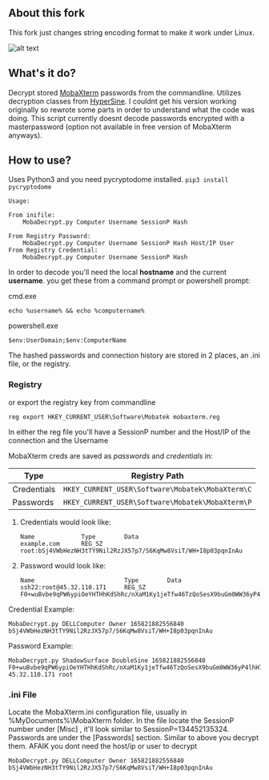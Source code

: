 ## About this fork
This fork just changes string encoding format to make it work under Linux.
 
![alt text](https://i.imgur.com/bUzFv0g.png)
## What's it do?
Decrypt stored [MobaXterm](https://mobaxterm.mobatek.net/) passwords from the commandline. Utilizes decryption classes from [HyperSine](https://github.com/HyperSine/how-does-MobaXterm-encrypt-password). I couldnt get his version working originally so rewrote some parts in order to understand what the code was doing. This script currently doesnt decode passwords encrypted with a masterpassword (option not available in free version of MobaXterm anyways).


## How to use?
Uses Python3 and you need pycryptodome installed. `pip3 install pycryptodome` 
```
Usage:

From inifile:
    MobaDecrypt.py Computer Username SessionP Hash

From Registry Password:
    MobaDecrypt.py Computer Username SessionP Hash Host/IP User
From Registry Credential:
    MobaDecrypt.py Computer Username SessionP Hash
```

In order to decode you'll need the local **hostname** and the current **username**. you get these from a command prompt or powershell prompt:

cmd.exe
```
echo %username% && echo %computername%
```
powershell.exe
```
$env:UserDomain;$env:ComputerName
```

The hashed passwords and connection history are stored in 2 places, an .ini file, or the registry. 

### Registry
or export the registry key from commandline

```
reg export HKEY_CURRENT_USER\Software\Mobatek mobaxterm.reg
```
In either the reg file you'll have a SessionP number and the Host/IP of the connection and the Username

MobaXterm creds are saved as *passwords* and *credentials* in:

|Type       |Registry Path                      |
|-----------|-----------------------------------|
|Credentials|`HKEY_CURRENT_USER\Software\Mobatek\MobaXterm\C`|
|Passwords  |`HKEY_CURRENT_USER\Software\Mobatek\MobaXterm\P`|


1. Credentials would look like:

   ```
   Name             Type        Data
   example.com      REG_SZ      root:bSj4VWbHezNH3tTY9Nil2RzJX57p7/S6KqMw8VsiT/WH+I8p03pqnInAu
   ```


2. Password would look like:

   ```
   Name                         Type        Data
   ssh22:root@45.32.110.171     REG_SZ      F0+wuBvbe9qPW6ypiOeYHTHhKdShRc/nXaM1Ky1jeTfw46TzQoSesX9buGm0WW36yP4lhH70ZCHZpEo4wLJhIl1
   ```
Credential Example:
```
MobaDecrypt.py DELLComputer Owner 165821882556840 bSj4VWbHezNH3tTY9Nil2RzJX57p7/S6KqMw8VsiT/WH+I8p03pqnInAu
```
Password Example:
```
MobaDecrypt.py ShadowSurface DoubleSine 165821882556840 F0+wuBvbe9qPW6ypiOeYHTHhKdShRc/nXaM1Ky1jeTfw46TzQoSesX9buGm0WW36yP4lhH70ZCHZpEo4wLJhIl1 45.32.110.171 root
```



### .ini File

Locate the MobaXterm.ini configuration file, usually in %MyDocuments%\MobaXterm folder. In the file locate the SessionP number under [Misc] , it'll look similar to SessionP=134452135324.  Passwords are under the [Passwords] section. Similar to  above you decrypt them. AFAIK you dont need the host/ip or user to decrypt
```
MobaDecrypt.py DELLComputer Owner 165821882556840 bSj4VWbHezNH3tTY9Nil2RzJX57p7/S6KqMw8VsiT/WH+I8p03pqnInAu
```
